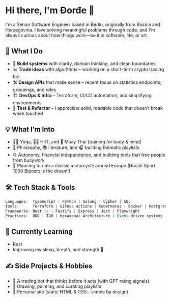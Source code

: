 # Hi there, I'm Đorđe 👋

I'm a Senior Software Engineer based in Berlin, originally from Bosnia and Herzegovina. I love solving meaningful problems through code, and I'm always curious about how things work—be it in software, life, or art.

## 🧠 What I Do

- 🧩 **Build systems** with clarity, domain thinking, and clean boundaries
- 📊 **Trade ideas** with algorithms – working on a short-term crypto trading bot
- 🛠️ **Design APIs** that make sense – recent focus on statistics endpoints, groupings, and roles
- 🏗️ **DevOps & Infra** – Terraform, CI/CD automation, and simplifying environments
- 🧪 **Test & Refactor** – I appreciate solid, readable code that doesn’t break when touched

## 💡 What I’m Into

- 🧘‍♂️ Yoga, 🏃‍♂️ HIIT, and 🥊 Muay Thai (training for body & mind)
- 🧠 Philosophy, 📚 literature, and 🎧 building thematic playlists
- ⚙️ Autonomy, financial independence, and building tools that free people from busywork
- 🛵 Planning to ride a classic motorcycle around Europe (Ducati Sport 1000 Biposto is the dream!)

## 🛠️ Tech Stack & Tools

```ts
Languages:  TypeScript | Python | Golang | Cypher | SQL
Tools:      Terraform | GitHub Actions | Kubernetes | Docker | PostgreSQL | Neo4j | Kafka
Frameworks: Nest.js | Fastify | Express | Jest | Playwright
Practices:  DDD | TDD | Hexagonal Architecture | Event-driven systems | CI/CD | Testing
```
## 🌱 Currently Learning
- Rust
- Improving my sleep, breath, and strength 💪
## ✍️ Side Projects & Hobbies
- 🧠 A trading bot that thinks before it acts (with GPT rating signals)
- 🎨 Drawing, painting, and curating playlists
- 📜 Personal site (static HTML & CSS—simple by design)
